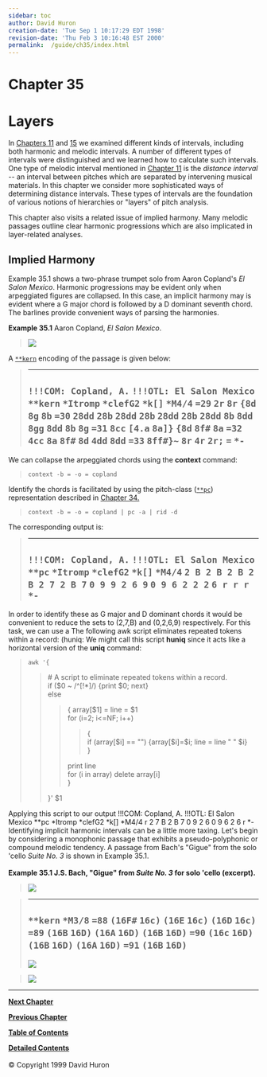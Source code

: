 ```yaml
---
sidebar: toc
author: David Huron
creation-date: 'Tue Sep 1 10:17:29 EDT 1998'
revision-date: 'Thu Feb 3 10:16:48 EST 2000'
permalink:	/guide/ch35/index.html
---
```



Chapter 35
=========

Layers
======

In [Chapters 11](/guide/ch11) and [15](/guide/ch15) we examined
different kinds of intervals, including both harmonic and melodic
intervals. A number of different types of intervals were distinguished
and we learned how to calculate such intervals. One type of melodic
interval mentioned in [Chapter 11](/guide/ch11) is the *distance
interval* \-- an interval between pitches which are separated by
intervening musical materials. In this chapter we consider more
sophisticated ways of determining distance intervals. These types of
intervals are the foundation of various notions of hierarchies or
\"layers\" of pitch analysis.

This chapter also visits a related issue of implied harmony. Many
melodic passages outline clear harmonic progressions which are also
implicated in layer-related analyses.

<a name ="Implied_Harmony"></a>

Implied Harmony
---------------

Example 35.1 shows a two-phrase trumpet solo from Aaron Copland\'s *El
Salon Mexico*. Harmonic progressions may be evident only when
arpeggiated figures are collapsed. In this case, an implicit harmony may
is evident where a G major chord is followed by a D dominant seventh
chord. The barlines provide convenient ways of parsing the harmonies.

**Example 35.1** Aaron Copland, *El Salon Mexico*.

> ![](guide.figures/guide35.4.gif)

A [`**kern`](representations/kern.rep.html) encoding of the passage is
given below:

>   ---------------------------
>   `!!!COM: Copland, A.`
>   `!!!OTL: El Salon Mexico`
>   `**kern`
>   `*Itromp`
>   `*clefG2`
>   `*k[]`
>   `*M4/4`
>   `=29`
>   `2r`
>   `8r`
>   `{8d`
>   `8g`
>   `8b`
>   `=30`
>   `28dd`
>   `28b`
>   `28dd`
>   `28b`
>   `28dd`
>   `28b`
>   `28dd`
>   `8b`
>   `8dd`
>   `8gg`
>   `8dd`
>   `8b`
>   `8g`
>   `=31`
>   `8cc`
>   `[4.a`
>   `8a]}`
>   `{8d`
>   `8f#`
>   `8a`
>   `=32`
>   `4cc`
>   `8a`
>   `8f#`
>   `8d`
>   `4dd`
>   `8dd`
>   `=33`
>   `8ff#}~`
>   `8r`
>   `4r`
>   `2r;`
>   `=`
>   `*-`
>   ---------------------------
>
We can collapse the arpeggiated chords using the **context** command:

> `context -b = -o = copland`

Identify the chords is facilitated by using the pitch-class
([`**pc`](representations/pc.rep.html)) representation described in
[Chapter 34.](/guide/ch34)

> `context -b = -o = copland | pc -a | rid -d`

The corresponding output is:

>   -----------------------------
>   `!!!COM: Copland, A.`
>   `!!!OTL: El Salon Mexico`
>   `**pc`
>   `*Itromp`
>   `*clefG2`
>   `*k[]`
>   `*M4/4`
>   `2 B 2 B 2 B 2 B 2 7 2 B 7`
>   `0 9 9 2 6 9`
>   `0 9 6 2 2 2`
>   `6 r r r`
>   `*-`
>   -----------------------------
>
In order to identify these as G major and D dominant chords it would be
convenient to reduce the sets to (2,7,B) and (0,2,6,9) respectively. For
this task, we can use a The following awk script eliminates repeated
tokens within a record: (huniq: We might call this script **huniq**
since it acts like a horizontal version of the **uniq** command:

> `awk '{`
>
> > \# A script to eliminate repeated tokens within a record.\
> > if (\$0 \~ /\^\[!\*\]/) {print \$0; next}\
> > else
> >
> > > { array\[\$1\] = line = \$1\
> > > for (i=2; i\<=NF; i++)
> > >
> > > > {\
> > > > if (array\[\$i\] == \"\") {array\[\$i\]=\$i; line = line \" \"
> > > > \$i}\
> > > > }
> > >
> > > print line\
> > > for (i in array) delete array\[i\]\
> > > }
> >
> > }\' \$1

Applying this script to our output !!!COM: Copland, A. !!!OTL: El Salon
Mexico \*\*pc \*Itromp \*clefG2 \*k\[\] \*M4/4 r 2 7 B 2 B 7 0 9 2 6 0 9
6 2 6 r \*- Identifying implicit harmonic intervals can be a little more
taxing. Let\'s begin by considering a monophonic passage that exhibits a
pseudo-polyphonic or compound melodic tendency. A passage from Bach\'s
\"Gigue\" from the solo \'cello *Suite No. 3* is shown in Example 35.1.\
\
**Example 35.1 J.S. Bach, \"Gigue\" from *Suite No. 3* for solo \'cello
(excerpt).**

> ![](guide.figures/guide35.1.gif)

>   ----------
>   `**kern`
>   `*M3/8`
>   `=88`
>   `(16F#`
>   `16c)`
>   `(16E`
>   `16c)`
>   `(16D`
>   `16c)`
>   `=89`
>   `(16B`
>   `16D)`
>   `(16A`
>   `16D)`
>   `(16B`
>   `16D)`
>   `=90`
>   `(16c`
>   `16D)`
>   `(16B`
>   `16D)`
>   `(16A`
>   `16D)`
>   `=91`
>   `(16B`
>   `16D)`
>   ----------
>
> ![](guide.figures/guide35.2.gif)

> ![](guide.figures/guide35.3.gif)

------------------------------------------------------------------------



[**Next Chapter**](/guide/ch36)

[**Previous Chapter**](/guide/ch34)

[**Table of Contents**](guide.toc.html)

[**Detailed Contents**](guide.toc.detailed.html)\
\
© Copyright 1999 David Huron
